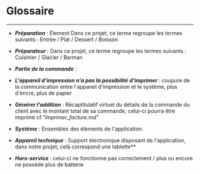 # Glossaire

------

- ***Préparation*** : Élement Dans ce projet, ce terme regroupe les termes suivants : Entrée / Plat / Dessert / Boisson

- ***Préparateur*** : Dans ce projet, ce terme regroupe les termes suivants : Cuisinier / Glacier / Barman

- ***Partie de la commande*** : 

- ***L'appareil d'impression n'a pas la possibilité d'imprimer*** : coupure de la communication entre l'appareil d'impression et le système, plus d'encre, plus de papier

- ***Générer l'addition*** : Récaptitulatif virtuel du détails de la commande du client avec le montant total de sa commande, celui-ci pourra être imprimé cf.*"Imprimer_facture.md"*

- ***Système*** : Ensembles des élèments de l'application.

- ***Appareil technique*** : Support électronique disposant de l'application, dans notre projet, celà correspond une tablette**

- ***Hors-service*** : celui-ci ne fonctionne pas correctement / plus ou encore ne possède plus de batterie



